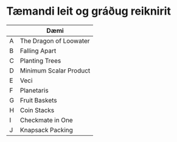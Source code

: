 # Tæmandi leit og gráðug reiknirit

|  | Dæmi |
| ----------- | ----------- |
| A | The Dragon of Loowater |
| B | Falling Apart |
| C | Planting Trees	 |
| D | Minimum Scalar Product |
| E | Veci |
| F | Planetaris |
| G | Fruit Baskets |
| H | Coin Stacks |
| I | Checkmate in One |
| J | Knapsack Packing |